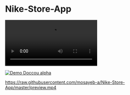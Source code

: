 # Nike-Store-App


![caption](https://raw.githubusercontent.com/mosayeb-a/Nike-Store-App/master/preview.mp4)


[![Demo Doccou alpha](http://share.gifyoutube.com/KzB6Gb.gif)](https://www.youtube.com/watch?v=ek1j272iAmc)







https://raw.githubusercontent.com/mosayeb-a/Nike-Store-App/master/preview.mp4
